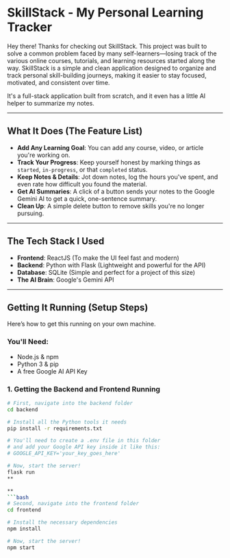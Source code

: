 # SkillStack - My Personal Learning Tracker 

Hey there! Thanks for checking out SkillStack. This project was built to solve a common problem faced by many self-learners—losing track of the various online courses, tutorials, and learning resources started along the way. SkillStack is a simple and clean application designed to organize and track personal skill-building journeys, making it easier to stay focused, motivated, and consistent over time.


It's a full-stack application built from scratch, and it even has a little AI helper to summarize my notes.

---

## What It Does (The Feature List)

* **Add Any Learning Goal**: You can add any course, video, or article you're working on.
* **Track Your Progress**: Keep yourself honest by marking things as `started`, `in-progress`, or that `completed` status.
* **Keep Notes & Details**: Jot down notes, log the hours you've spent, and even rate how difficult you found the material.
* **Get AI Summaries**: A click of a button sends your notes to the Google Gemini AI to get a quick, one-sentence summary.
* **Clean Up**: A simple delete button to remove skills you're no longer pursuing.

---

## The Tech Stack I Used

* **Frontend**: ReactJS (To make the UI feel fast and modern)
* **Backend**: Python with Flask (Lightweight and powerful for the API)
* **Database**: SQLite (Simple and perfect for a project of this size)
* **The AI Brain**: Google's Gemini API

---

## Getting It Running (Setup Steps)

Here’s how to get this running on your own machine.

### You'll Need:
* Node.js & npm
* Python 3 & pip
* A free Google AI API Key

### 1. Getting the Backend and Frontend Running
```bash
# First, navigate into the backend folder
cd backend

# Install all the Python tools it needs
pip install -r requirements.txt

# You'll need to create a .env file in this folder
# and add your Google API key inside it like this:
# GOOGLE_API_KEY='your_key_goes_here'

# Now, start the server!
flask run
**

**
```bash
# Second, navigate into the frontend folder
cd frontend

# Install the necessary dependencies
npm install

# Now, start the server!
npm start

